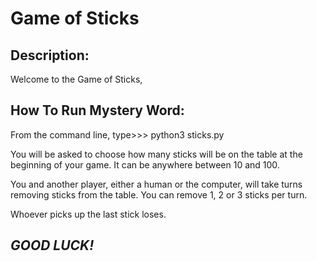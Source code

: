 # Game of Sticks
## Description:

Welcome to the Game of Sticks,

## How To Run Mystery Word:

From the command line, type>>>
python3 sticks.py

You will be asked to choose how many sticks will be on the table at the beginning of your game.  It can be anywhere between 10 and 100.

You and another player, either a human or the computer, will take turns removing sticks from the table.  You can remove 1, 2 or 3 sticks per turn.

Whoever picks up the last stick loses.

## **_GOOD LUCK!_**
